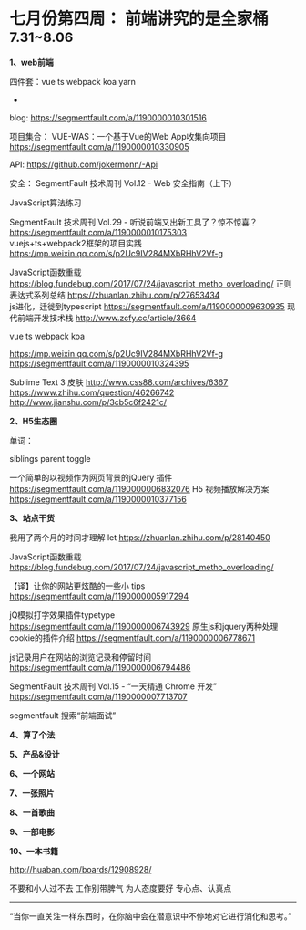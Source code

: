 
# 七月份第四周： 前端讲究的是全家桶 <small>7.31~8.06</small>

__1、web前端__    
 
四件套：vue ts webpack koa yarn

- []()   
 
blog:
https://segmentfault.com/a/1190000010301516

项目集合：
VUE-WAS：一个基于Vue的Web App收集向项目 https://segmentfault.com/a/1190000010330905

API: https://github.com/jokermonn/-Api

安全：
SegmentFault 技术周刊 Vol.12 - Web 安全指南（上下）

JavaScript算法练习

SegmentFault 技术周刊 Vol.29 - 听说前端又出新工具了？惊不惊喜？ https://segmentfault.com/a/1190000010175303  
vuejs+ts+webpack2框架的项目实践 https://mp.weixin.qq.com/s/p2Uc9IV284MXbRHhV2Vf-g  

JavaScript函数重载 https://blog.fundebug.com/2017/07/24/javascript_metho_overloading/
正则表达式系列总结 https://zhuanlan.zhihu.com/p/27653434  
js进化，迁徙到typescript https://segmentfault.com/a/1190000009630935 
现代前端开发技术栈 http://www.zcfy.cc/article/3664

vue ts webpack koa

https://mp.weixin.qq.com/s/p2Uc9IV284MXbRHhV2Vf-g
https://segmentfault.com/a/1190000010324395

Sublime Text 3 皮肤
http://www.css88.com/archives/6367
https://www.zhihu.com/question/46266742
http://www.jianshu.com/p/3cb5c6f2421c/

__2、H5生态圈__      


单词：

siblings
parent
toggle


一个简单的以视频作为网页背景的jQuery 插件 https://segmentfault.com/a/1190000006832076
H5 视频播放解决方案 https://segmentfault.com/a/1190000010377156

__3、站点干货__    

我用了两个月的时间才理解 let https://zhuanlan.zhihu.com/p/28140450

JavaScript函数重载 https://blog.fundebug.com/2017/07/24/javascript_metho_overloading/

【译】让你的网站更炫酷的一些小 tips https://segmentfault.com/a/1190000005917294

jQ模拟打字效果插件typetype https://segmentfault.com/a/1190000006743929
原生js和jquery两种处理cookie的插件介绍 https://segmentfault.com/a/1190000006778671

js记录用户在网站的浏览记录和停留时间 https://segmentfault.com/a/1190000006794486

SegmentFault 技术周刊 Vol.15 - “一天精通 Chrome 开发” https://segmentfault.com/a/1190000007713707

segmentfault 搜索“前端面试”

__4、算了个法__     


__5、产品&设计__        


__6、一个网站__


__7、一张照片__   
 

__8、一首歌曲__  


__9、一部电影__   
 

__10、一本书籍__ 

http://huaban.com/boards/12908928/

不要和小人过不去
工作别带脾气
为人态度要好
专心点、认真点

-------------------

“当你一直关注一样东西时，在你脑中会在潜意识中不停地对它进行消化和思考。”


